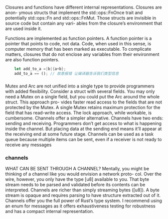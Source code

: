 Closures and functions have different internal representations. Closures are anon- ymous structs that implement the std::ops::FnOnce trait and potentially std::ops::Fn
and std::ops::FnMut. Those structs are invisible in source code but contain any vari- ables from the closure’s environment that are used inside it.

Functions are implemented as function pointers. A function pointer is a pointer that points to code, not data. Code, when used in this sense, is computer memory that has been marked as executable. To complicate matters, closures that do not enclose any variables from their environment are also function pointers.

~~~rs
    let add_to_a =|b|{a+b}; 
    add_to_a == (); // 故意报错 让编译器告诉我们类型信息
~~~


### 

Mutex and Arc are not unified into a single type to provide programmers with added flexibility. Consider a struct with several fields. You may only need a Mutex on a single field, but you could put the Arc around the whole struct. This approach pro- vides faster read access to the fields that are not protected by the Mutex. A single Mutex retains maximum protection for the field that has read-write access. The lock approach, while workable, is cumbersome. Channels offer a simpler alternative.
Channels have two ends: sending and receiving. Programmers don’t get access to what is happening inside the channel. But placing data at the sending end means it’ll appear at the receiving end at some future stage. Channels can be used as a task queue because multiple items can be sent, even if a receiver is not ready to receive any messages

### channels

WHAT CAN BE SENT THROUGH A CHANNEL?
Mentally, you might be thinking of a channel like you would envision a network proto- col. Over the wire, however, you only have the type [u8] available to you. That byte stream needs to be parsed and validated before its contents can be interpreted.
Channels are richer than simply streaming bytes ([u8]). A byte stream is opaque and requires parsing to have structure extracted out of it. Channels offer you the full power of Rust’s type system. I recommend using an enum for messages as it offers exhaustiveness testing for robustness and has a compact internal representation.